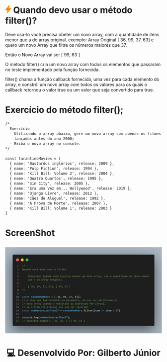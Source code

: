# ![DevSuperior logo](https://raw.githubusercontent.com/devsuperior/bds-assets/main/ds/devsuperior-logo-small.png) Quando devo usar o método filter()?

Deve usa-lo você precisa obeter um novo array, com a quantidade de itens menor que a do array original.
exemplo: Array Original [ 36, 99, 37, 63] e quero um novo Array que filtre os números maiores que 37.

Então o Novo Array vai ser [ 99, 63 ]

O método filter() cria um novo array com todos os elementos que passaram no teste implementado pela função fornecida.

filter() chama a função callback fornecida, uma vez para cada elemento do array, e constrói um novo array com todos os valores para os quais o callback retornou o valor true ou um valor que seja convertido para true.

# Exercício do método filter();
```
/*
  Exercício
  - Utilizando o array abaixo, gere um novo array com apenas os filmes 
    lançados antes do ano 2000;
  - Exiba o novo array no console.
*/

const tarantinoMovies = [
  { name: 'Bastardos inglórios', release: 2009 },
  { name: 'Pulp Fiction', release: 1994 },
  { name: 'Kill Bill: Volume 2', release: 2004 },
  { name: 'Quatro Quartos', release: 1995 },
  { name: 'Sin City', release: 2005 },
  { name: 'Era uma Vez em... Hollywood', release: 2019 },
  { name: 'Django Livre', release: 2012 },
  { name: 'Cães de Aluguel', release: 1992 },
  { name: 'À Prova de Morte', release: 2007 },
  { name: 'Kill Bill: Volume 1', release: 2003 }
]
```

# ScreenShot

## 
<p align="center">
<img src="./img/filter.png" width="1800" alt="Home">
</p>

<h1 align="center">💻 Desenvolvido Por: Gilberto Júnior</h1>